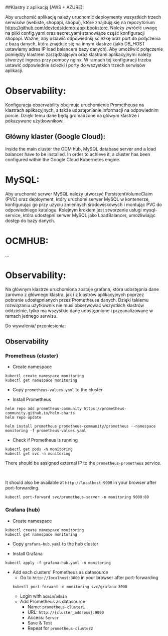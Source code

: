 ##Klastry z aplikacją (AWS + AZURE):

Aby uruchomić aplikację należy uruchomić deploymenty wszystkich trzech serwisów (webiste, shopapi, shopui), które znajdują się na repozytorium https://github.com/devteds/demo-app-bookstore. Należy zwrócić uwagę na pliki config.yaml oraz secret.yaml stanowiące część konfiguracji shopapi. Ważne, aby ustawić odpowiednią ścieżkę oraz port do połączenia z bazą danych, która znajduje się na innym klastrze (jako DB_HOST ustawiamy adres IP load balancera bazy danych). Aby umożliwić połączenie pomiędzy klastrem zarządzającym oraz klastrami aplikacyjnymi należy stworzyć ingress przy pomocy nginx. W ramach tej konfiguracji trzeba ustawić odpowiednie ścieżki i porty do wszystkich trzech serwisów aplikacji.

# Observability:
Konfiguracja observability obejmuje uruchomienie Prometheusa na klastrach aplikacyjnych, a także udostępnianie informacji na odpowiednim porcie. Dzięki temu dane będą gromadzone na główym klastrze i pokazywane użytkownikowi.

## Główny klaster (Google Cloud): 

 Inside the main cluster the OCM hub, MySQL database server and a load balancer have to be installed. In order to achieve it, a cluster has been configured within the Google Cloud Kubernetes engine.
 
# MySQL:
 
 
Aby uruchomić serwer MySQL należy utworzyć PersistentVolumeClaim (PVC) oraz deployment, który uruchomi serwer MySQL w kontenerze, konfigurując go przy użyciu zmiennych środowiskowych i montując PVC do odpowiedniego katalogu. Kolejnym krokiem jest stworzenie usługi mysql-service, która udostępni serwer MySQL jako LoadBalancer, umożliwiając dostęp do bazy danych.

# OCMHUB:
...

# Observability:

Na głównym klastrze uruchomiona zostaje grafana, która udostępnia dane zarówno z głównego klastra, jak i z klastrów aplikacyjnych poprzez pobranie udostępnianych przez Prometheusa danych. Dzięki takiemu rozwiązaniu użytkownik nie musi obserwować wszystkich klastrów oddzielnie, tylko ma wszystkie dane udostępnione i przeanalizowane w ramach jednego serwisu. 






Do wywalenia/ przeniesienia:
## Observability

### Prometheus (cluster)

- Create namespace
```
kubectl create namespace monitoring
kubectl get namespace monitoring
```

- Copy `prometheus-values.yaml` to the cluster

- Install Prometheus
```
helm repo add prometheus-community https://prometheus-community.github.io/helm-charts
helm repo update

helm install prometheus prometheus-community/prometheus --namespace monitoring -f prometheus-values.yaml
```

- Check if Prometheus is running
```
kubectl get pods -n monitoring
kubectl get svc -n monitoring
```

There should be assigned external IP to the `prometheus-prometheus` service.

<br>

It should also be available at `http://localhost:9090` in your browser after port-forwarding.
```
kubectl port-forward svc/prometheus-server -n monitoring 9000:80
```

### Grafana (hub)

- Create namespace
```
kubectl create namespace monitoring
kubectl get namespace monitoring
```

- Copy `grafana-hub.yaml` to the hub cluster

- Install Grafana
```
kubectl apply -f grafana-hub.yaml -n monitoring
```

- Add each clusters' Prometheus as datasource
    - Go to `http://localhost:3000` in your browser after port-forwarding
    ```
    kubectl port-forward -n monitoring svc/grafana 3000
    ```
    - Login with `admin`/`admin`
    - Add Prometheus as datasource
        - Name: `prometheus-cluster1`
        - URL: `http://{cluster_address}:9090`
        - Access: `Server`
        - Save & Test
        - Repeat for `prometheus-cluster2`

